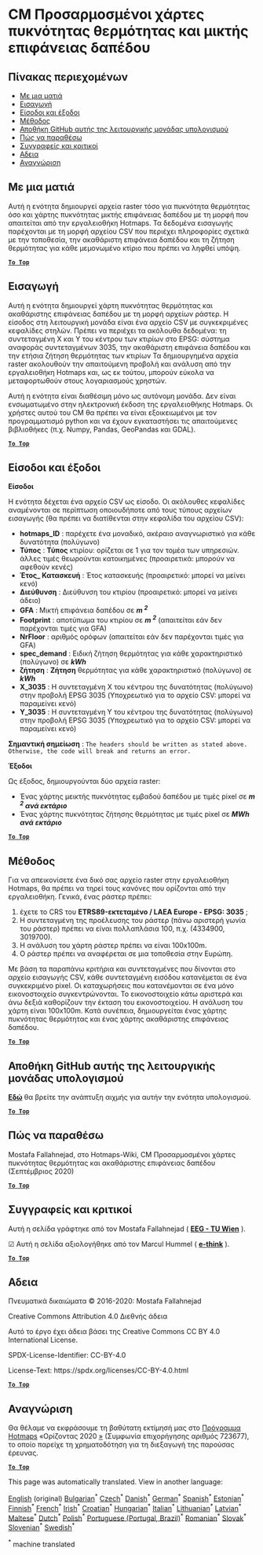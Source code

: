<h1><a class="anchor" id="cm-customized-heat-and-gross-floor-area-density-maps" href="#cm-customized-heat-and-gross-floor-area-density-maps"><i class="fa fa-link"></i></a>CM Προσαρμοσμένοι χάρτες πυκνότητας θερμότητας και μικτής επιφάνειας δαπέδου</h1><h2><a class="anchor" id="table-of-contents" href="#table-of-contents"><i class="fa fa-link"></i></a> Πίνακας περιεχομένων</h2><ul><li> <a href="#in-a-glance">Με μια ματιά</a></li><li> <a href="#introduction">Εισαγωγή</a></li><li> <a href="#inputs-and-outputs">Είσοδοι και έξοδοι</a></li><li> <a href="#method">Μέθοδος</a></li><li> <a href="#github-repository-of-this-calculation-module">Αποθήκη GitHub αυτής της λειτουργικής μονάδας υπολογισμού</a></li><li> <a href="#how-to-cite">Πώς να παραθέσω</a></li><li> <a href="#authors-and-reviewers">Συγγραφείς και κριτικοί</a></li><li> <a href="#license">Αδεια</a></li><li> <a href="#acknowledgement">Αναγνώριση</a></li></ul><h2><a class="anchor" id="in-a-glance" href="#in-a-glance"><i class="fa fa-link"></i></a> Με μια ματιά</h2><p> Αυτή η ενότητα δημιουργεί αρχεία raster τόσο για πυκνότητα θερμότητας όσο και χάρτης πυκνότητας μικτής επιφάνειας δαπέδου με τη μορφή που απαιτείται από την εργαλειοθήκη Hotmaps. Τα δεδομένα εισαγωγής παρέχονται με τη μορφή αρχείου CSV που περιέχει πληροφορίες σχετικά με την τοποθεσία, την ακαθάριστη επιφάνεια δαπέδου και τη ζήτηση θερμότητας για κάθε μεμονωμένο κτίριο που πρέπει να ληφθεί υπόψη.</p><p> <a href="#table-of-contents"><strong><code>To Top</code></strong></a></p><h2><a class="anchor" id="introduction" href="#introduction"><i class="fa fa-link"></i></a> Εισαγωγή</h2><p> Αυτή η ενότητα δημιουργεί χάρτη πυκνότητας θερμότητας και ακαθάριστης επιφάνειας δαπέδου με τη μορφή αρχείων ράστερ. Η είσοδος στη λειτουργική μονάδα είναι ένα αρχείο CSV με συγκεκριμένες κεφαλίδες στηλών. Πρέπει να περιέχει τα ακόλουθα δεδομένα: τη συντεταγμένη Χ και Υ του κέντρου των κτιρίων στο EPSG: σύστημα αναφοράς συντεταγμένων 3035, την ακαθάριστη επιφάνεια δαπέδου και την ετήσια ζήτηση θερμότητας των κτιρίων Τα δημιουργημένα αρχεία raster ακολουθούν την απαιτούμενη προβολή και ανάλυση από την εργαλειοθήκη Hotmaps και, ως εκ τούτου, μπορούν εύκολα να μεταφορτωθούν στους λογαριασμούς χρηστών.</p><p> Αυτή η ενότητα είναι διαθέσιμη μόνο ως αυτόνομη μονάδα. Δεν είναι ενσωματωμένο στην ηλεκτρονική έκδοση της εργαλειοθήκης Hotmaps. Οι χρήστες αυτού του CM θα πρέπει να είναι εξοικειωμένοι με τον προγραμματισμό python και να έχουν εγκαταστήσει τις απαιτούμενες βιβλιοθήκες (π.χ. Numpy, Pandas, GeoPandas και GDAL).</p><p> <a href="#table-of-contents"><strong><code>To Top</code></strong></a></p><h2><a class="anchor" id="inputs-and-outputs" href="#inputs-and-outputs"><i class="fa fa-link"></i></a> Είσοδοι και έξοδοι</h2><p> <strong>Είσοδοι</strong></p><p> Η ενότητα δέχεται ένα αρχείο CSV ως είσοδο. Οι ακόλουθες κεφαλίδες αναμένονται σε περίπτωση οποιουδήποτε από τους τύπους αρχείων εισαγωγής (θα πρέπει να διατίθενται στην κεφαλίδα του αρχείου CSV):</p><ul><li> <strong>hotmaps_ID</strong> : παρέχετε ένα μοναδικό, ακέραιο αναγνωριστικό για κάθε δυνατότητα (πολύγωνο)</li><li> <strong>Τύπος</strong> : <strong>Τύπος</strong> κτιρίου: ορίζεται σε 1 για τον τομέα των υπηρεσιών. άλλες τιμές θεωρούνται κατοικημένες (προαιρετικά: μπορούν να αφεθούν κενές)</li><li> <strong>Έτος_ Κατασκευή</strong> : Έτος κατασκευής (προαιρετικό: μπορεί να μείνει κενό)</li><li> <strong>Διεύθυνση</strong> : Διεύθυνση του κτιρίου (προαιρετικό: μπορεί να μείνει άδειο)</li><li> <strong>GFA</strong> : Μικτή επιφάνεια δαπέδου σε <strong><em>m <sup>2</sup></em></strong></li><li> <strong>Footprint</strong> : αποτύπωμα του κτιρίου σε <strong><em>m <sup>2</sup></em></strong> (απαιτείται εάν δεν παρέχονται τιμές για GFA)</li><li> <strong>NrFloor</strong> : αριθμός ορόφων (απαιτείται εάν δεν παρέχονται τιμές για GFA)</li><li> <strong>spec_demand</strong> : Ειδική ζήτηση θερμότητας για κάθε χαρακτηριστικό (πολύγωνο) σε <strong><em>kWh</em></strong></li><li> <strong>ζήτηση</strong> : <strong>Ζήτηση</strong> θερμότητας για κάθε χαρακτηριστικό (πολύγωνο) σε <strong><em>kWh</em></strong></li><li> <strong>X_3035</strong> : Η συντεταγμένη X του κέντρου της δυνατότητας (πολύγωνο) στην προβολή EPSG 3035 (Υποχρεωτικό για το αρχείο CSV: μπορεί να παραμείνει κενό)</li><li> <strong>Y_3035</strong> : Η συντεταγμένη Y του κέντρου της δυνατότητας (πολύγωνο) στην προβολή EPSG 3035 (Υποχρεωτικό για το αρχείο CSV: μπορεί να παραμείνει κενό)</li></ul><p> <strong>Σημαντική σημείωση</strong> : <code>The headers should be written as stated above. Otherwise, the code will break and returns an error.</code></p><p> <strong>Έξοδοι</strong></p><p> Ως έξοδος, δημιουργούνται δύο αρχεία raster:</p><ul><li> Ένας χάρτης μεικτής πυκνότητας εμβαδού δαπέδου με τιμές pixel σε <strong><em>m <sup>2</sup> ανά εκτάριο</em></strong></li><li> Ένας χάρτης πυκνότητας ζήτησης θερμότητας με τιμές pixel σε <strong><em>MWh ανά εκτάριο</em></strong></li></ul><p> <a href="#table-of-contents"><strong><code>To Top</code></strong></a></p><h2><a class="anchor" id="method" href="#method"><i class="fa fa-link"></i></a> Μέθοδος</h2><p> Για να απεικονίσετε ένα δικό σας αρχείο raster στην εργαλειοθήκη Hotmaps, θα πρέπει να τηρεί τους κανόνες που ορίζονται από την εργαλειοθήκη. Γενικά, ένας ράστερ πρέπει:</p><ol><li> έχετε το CRS του <strong>ETRS89-εκτεταμένο / LAEA Europe - EPSG: 3035</strong> ;</li><li> Η συντεταγμένη της προέλευσης του ράστερ (πάνω αριστερή γωνία του ράστερ) πρέπει να είναι πολλαπλάσια 100, π.χ. (4334900, 3019700).</li><li> Η ανάλυση του χάρτη ράστερ πρέπει να είναι 100x100m.</li><li> Ο ράστερ πρέπει να αναφέρεται σε μια τοποθεσία στην Ευρώπη.</li></ol><p> Με βάση τα παραπάνω κριτήρια και συντεταγμένες που δίνονται στο αρχείο εισαγωγής CSV, κάθε συντεταγμένη εισόδου κατανέμεται σε ένα συγκεκριμένο pixel. Οι καταχωρήσεις που κατανέμονται σε ένα μόνο εικονοστοιχείο συγκεντρώνονται. Το εικονοστοιχείο κάτω αριστερά και άνω δεξιά καθορίζουν την έκταση του εικονοστοιχείου. Η ανάλυση του χάρτη είναι 100x100m. Κατά συνέπεια, δημιουργείται ένας χάρτης πυκνότητας θερμότητας και ένας χάρτης ακαθάριστης επιφάνειας δαπέδου.</p><p> <a href="#table-of-contents"><strong><code>To Top</code></strong></a></p><h2><a class="anchor" id="github-repository-of-this-calculation-module" href="#github-repository-of-this-calculation-module"><i class="fa fa-link"></i></a> Αποθήκη GitHub αυτής της λειτουργικής μονάδας υπολογισμού</h2><p> <strong><a href="https://github.com/HotMaps/customized_h_fa_dm">Εδώ</a></strong> θα βρείτε την ανάπτυξη αιχμής για αυτήν την ενότητα υπολογισμού.</p><p> <a href="#table-of-contents"><strong><code>To Top</code></strong></a></p><h2><a class="anchor" id="how-to-cite" href="#how-to-cite"><i class="fa fa-link"></i></a> Πώς να παραθέσω</h2><p> Mostafa Fallahnejad, στο Hotmaps-Wiki, CM Προσαρμοσμένοι χάρτες πυκνότητας θερμότητας και ακαθάριστης επιφάνειας δαπέδου (Σεπτέμβριος 2020)</p><p> <a href="#table-of-contents"><strong><code>To Top</code></strong></a></p><h2><a class="anchor" id="authors-and-reviewers" href="#authors-and-reviewers"><i class="fa fa-link"></i></a> Συγγραφείς και κριτικοί</h2><p> Αυτή η σελίδα γράφτηκε από τον Mostafa Fallahnejad ( <strong><a href="https://eeg.tuwien.ac.at/">EEG - TU Wien</a></strong> ).</p><p> ☑ Αυτή η σελίδα αξιολογήθηκε από τον Marcul Hummel ( <strong><a href="https://e-think.ac.at">e-think</a></strong> ).</p><p> <a href="#table-of-contents"><strong><code>To Top</code></strong></a></p><h2><a class="anchor" id="license" href="#license"><i class="fa fa-link"></i></a> Αδεια</h2><p> Πνευματικά δικαιώματα © 2016-2020: Mostafa Fallahnejad</p><p> Creative Commons Attribution 4.0 Διεθνής άδεια</p><p> Αυτό το έργο έχει άδεια βάσει της Creative Commons CC BY 4.0 International License.</p><p> SPDX-License-Identifier: CC-BY-4.0</p><p> License-Text: https://spdx.org/licenses/CC-BY-4.0.html</p><p> <a href="#table-of-contents"><strong><code>To Top</code></strong></a></p><h2><a class="anchor" id="acknowledgement" href="#acknowledgement"><i class="fa fa-link"></i></a> Αναγνώριση</h2><p> Θα θέλαμε να εκφράσουμε τη βαθύτατη εκτίμησή μας στο <a href="https://www.hotmaps-project.eu">Πρόγραμμα Hotmaps</a> «Ορίζοντας 2020 <a href="https://www.hotmaps-project.eu">»</a> (Συμφωνία επιχορήγησης αριθμός 723677), το οποίο παρείχε τη χρηματοδότηση για τη διεξαγωγή της παρούσας έρευνας.</p><p> <a href="#table-of-contents"><strong><code>To Top</code></strong></a></p>
<!--- THIS IS A SUPER UNIQUE IDENTIFIER -->

This page was automatically translated. View in another language:

[English](../en/CM-Customized-heat-and-floor-area-density-maps) (original) [Bulgarian](../bg/CM-Customized-heat-and-floor-area-density-maps)<sup>\*</sup> [Czech](../cs/CM-Customized-heat-and-floor-area-density-maps)<sup>\*</sup> [Danish](../da/CM-Customized-heat-and-floor-area-density-maps)<sup>\*</sup> [German](../de/CM-Customized-heat-and-floor-area-density-maps)<sup>\*</sup>  [Spanish](../es/CM-Customized-heat-and-floor-area-density-maps)<sup>\*</sup> [Estonian](../et/CM-Customized-heat-and-floor-area-density-maps)<sup>\*</sup> [Finnish](../fi/CM-Customized-heat-and-floor-area-density-maps)<sup>\*</sup> [French](../fr/CM-Customized-heat-and-floor-area-density-maps)<sup>\*</sup> [Irish](../ga/CM-Customized-heat-and-floor-area-density-maps)<sup>\*</sup> [Croatian](../hr/CM-Customized-heat-and-floor-area-density-maps)<sup>\*</sup> [Hungarian](../hu/CM-Customized-heat-and-floor-area-density-maps)<sup>\*</sup> [Italian](../it/CM-Customized-heat-and-floor-area-density-maps)<sup>\*</sup> [Lithuanian](../lt/CM-Customized-heat-and-floor-area-density-maps)<sup>\*</sup> [Latvian](../lv/CM-Customized-heat-and-floor-area-density-maps)<sup>\*</sup> [Maltese](../mt/CM-Customized-heat-and-floor-area-density-maps)<sup>\*</sup> [Dutch](../nl/CM-Customized-heat-and-floor-area-density-maps)<sup>\*</sup> [Polish](../pl/CM-Customized-heat-and-floor-area-density-maps)<sup>\*</sup> [Portuguese (Portugal, Brazil)](../pt/CM-Customized-heat-and-floor-area-density-maps)<sup>\*</sup> [Romanian](../ro/CM-Customized-heat-and-floor-area-density-maps)<sup>\*</sup> [Slovak](../sk/CM-Customized-heat-and-floor-area-density-maps)<sup>\*</sup> [Slovenian](../sl/CM-Customized-heat-and-floor-area-density-maps)<sup>\*</sup> [Swedish](../sv/CM-Customized-heat-and-floor-area-density-maps)<sup>\*</sup> 

<sup>\*</sup> machine translated
